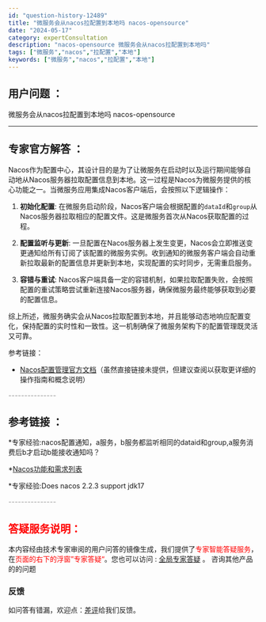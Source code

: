 ```yaml
---
id: "question-history-12489"
title: "微服务会从nacos拉配置到本地吗 nacos-opensource"
date: "2024-05-17"
category: expertConsultation
description: "nacos-opensource 微服务会从nacos拉配置到本地吗"
tags: ["微服务","nacos","拉配置","本地"]
keywords: ["微服务","nacos","拉配置","本地"]
---
```


## 用户问题 ： 
 微服务会从nacos拉配置到本地吗 nacos-opensource 

---------------
## 专家官方解答 ：

Nacos作为配置中心，其设计目的是为了让微服务在启动时以及运行期间能够自动地从Nacos服务器拉取配置信息到本地。这一过程是Nacos为微服务提供的核心功能之一。当微服务应用集成Nacos客户端后，会按照以下逻辑操作：

1. **初始化配置**: 在微服务启动阶段，Nacos客户端会根据配置的`dataId`和`group`从Nacos服务器拉取相应的配置文件。这是微服务首次从Nacos获取配置的过程。

2. **配置监听与更新**: 一旦配置在Nacos服务器上发生变更，Nacos会立即推送变更通知给所有订阅了该配置的微服务实例。收到通知的微服务客户端会自动重新拉取最新的配置信息并更新到本地，实现配置的实时同步，无需重启服务。

3. **容错与重试**: Nacos客户端具备一定的容错机制，如果拉取配置失败，会按照配置的重试策略尝试重新连接Nacos服务器，确保微服务最终能够获取到必要的配置信息。

综上所述，微服务确实会从Nacos拉取配置到本地，并且能够动态地响应配置变化，保持配置的实时性和一致性。这一机制确保了微服务架构下的配置管理既灵活又可靠。

参考链接：
- [Nacos配置管理官方文档](https://nacos.io/zh-cn/docs/concepts.html)（虽然直接链接未提供，但建议查阅以获取更详细的操作指南和概念说明）


<font color="#949494">---------------</font> 


## 参考链接 ：

*专家经验:nacos配置通知，a服务，b服务都监听相同的dataid和group,a服务消费后b才启动b能接收通知吗？ 
 
 *[Nacos功能和需求列表](https://nacos.io/docs/latest/archive/feature-list)
 
 *专家经验:Does nacos 2.2.3 support jdk17 


 <font color="#949494">---------------</font> 
 


## <font color="#FF0000">答疑服务说明：</font> 

本内容经由技术专家审阅的用户问答的镜像生成，我们提供了<font color="#FF0000">专家智能答疑服务</font>，在<font color="#FF0000">页面的右下的浮窗”专家答疑“</font>。您也可以访问 : [全局专家答疑](https://opensource.alibaba.com/chatBot) 。 咨询其他产品的的问题

### 反馈
如问答有错漏，欢迎点：[差评](https://ai.nacos.io/user/feedbackByEnhancerGradePOJOID?enhancerGradePOJOId=13848)给我们反馈。
